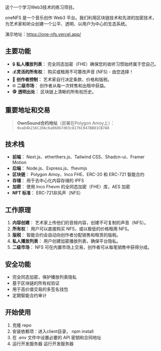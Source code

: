 
这个一个学习Web3技术的练习项目。

oneNFS 是一个音乐创作 Web3 平台。我们利用区块链技术和先进的加密技术，为艺术家和听众创建一个公平、透明、以用户为中心的生态系统。

演示地址：https://one-nfs.vercel.app/

## 主要功能
- 🔒 **私人播放列表**： 完全同态加密（FHE）确保您的收听习惯始终属于您自己。
- 💰**灵活的所有权**： 购买或租用不可篡改声音 (NFS) - 由您选择！
- 🎨 **创作者控制**： 艺术家自行决定条款、价格和版税。
- 🌐 **二级市场**： 创作者从每一次转售和出租中获益。
- 🕵️ **透明出处**： 区块链上清晰的所有权历史。

## 重要地址和交易

> **OwnSound合约地址**（部署在Polygon Amoy上）：  
> `0xaD4b216C20Ac6a06D67d03c8176C047BB81CB7A0`


## 技术栈
- **前端**： Next.js、etherthers.js、Tailwind CSS、Shadcn-ui、Framer Motion
- **后端**： Node.js、Express.js、fhevmjs
- **区块链**： Polygon Amoy、Inco FHE、ERC-20 和 ERC-721 智能合约
- **存储**： 用于去中心化内容存储的 IPFS
- **加密**： 使用 Inco Fhevm 的全同态加密（FHE）库，AES 加密
- **NFT 标准**： ERC-721非风声（NFS）

## 工作原理
1. **内容创建**： 艺术家上传他们的音频内容，创建不可复制的声音（NFS）。
2. **所有权**： 用户可以直接购买 NFS，或以极低的价格租用 NFS。
3. **版税**： 智能合约会自动向创作者分配销售和租赁的版税。
4. **私人播放列表**： 用户创建加密播放列表，确保平台隐私。
5. **二级市场**： NFS 可在内置市场上交易，创作者可从每笔销售中获得分成。

## 安全功能
- 完全同态加密，保护播放列表隐私
- 基于区块链的所有权验证
- 用于高价值交易的多签名钱包
- 定期智能合约审计

## 开始使用
1. 克隆 repo
2. 安装依赖项：进入client目录， npm install
3. 在 .env 文件中设置必要的 API 密钥和合同地址
4. 运行开发服务器 运行开发服务器

